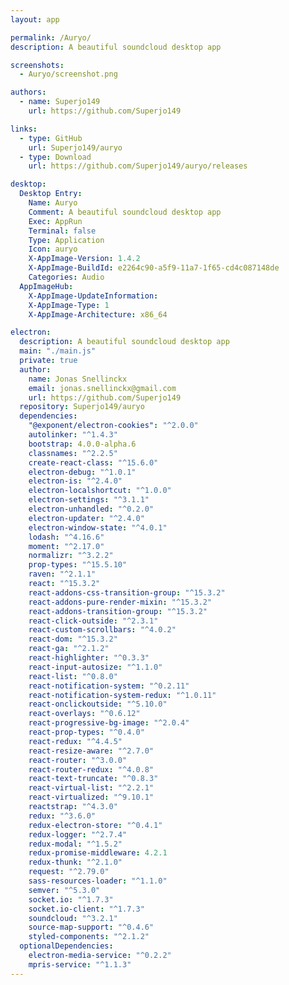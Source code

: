 ```yaml
---
layout: app

permalink: /Auryo/
description: A beautiful soundcloud desktop app

screenshots:
  - Auryo/screenshot.png

authors:
  - name: Superjo149
    url: https://github.com/Superjo149

links:
  - type: GitHub
    url: Superjo149/auryo
  - type: Download
    url: https://github.com/Superjo149/auryo/releases

desktop:
  Desktop Entry:
    Name: Auryo
    Comment: A beautiful soundcloud desktop app
    Exec: AppRun
    Terminal: false
    Type: Application
    Icon: auryo
    X-AppImage-Version: 1.4.2
    X-AppImage-BuildId: e2264c90-a5f9-11a7-1f65-cd4c087148de
    Categories: Audio
  AppImageHub:
    X-AppImage-UpdateInformation: 
    X-AppImage-Type: 1
    X-AppImage-Architecture: x86_64

electron:
  description: A beautiful soundcloud desktop app
  main: "./main.js"
  private: true
  author:
    name: Jonas Snellinckx
    email: jonas.snellinckx@gmail.com
    url: https://github.com/Superjo149
  repository: Superjo149/auryo
  dependencies:
    "@exponent/electron-cookies": "^2.0.0"
    autolinker: "^1.4.3"
    bootstrap: 4.0.0-alpha.6
    classnames: "^2.2.5"
    create-react-class: "^15.6.0"
    electron-debug: "^1.0.1"
    electron-is: "^2.4.0"
    electron-localshortcut: "^1.0.0"
    electron-settings: "^3.1.1"
    electron-unhandled: "^0.2.0"
    electron-updater: "^2.4.0"
    electron-window-state: "^4.0.1"
    lodash: "^4.16.6"
    moment: "^2.17.0"
    normalizr: "^3.2.2"
    prop-types: "^15.5.10"
    raven: "^2.1.1"
    react: "^15.3.2"
    react-addons-css-transition-group: "^15.3.2"
    react-addons-pure-render-mixin: "^15.3.2"
    react-addons-transition-group: "^15.3.2"
    react-click-outside: "^2.3.1"
    react-custom-scrollbars: "^4.0.2"
    react-dom: "^15.3.2"
    react-ga: "^2.1.2"
    react-highlighter: "^0.3.3"
    react-input-autosize: "^1.1.0"
    react-list: "^0.8.0"
    react-notification-system: "^0.2.11"
    react-notification-system-redux: "^1.0.11"
    react-onclickoutside: "^5.10.0"
    react-overlays: "^0.6.12"
    react-progressive-bg-image: "^2.0.4"
    react-prop-types: "^0.4.0"
    react-redux: "^4.4.5"
    react-resize-aware: "^2.7.0"
    react-router: "^3.0.0"
    react-router-redux: "^4.0.8"
    react-text-truncate: "^0.8.3"
    react-virtual-list: "^2.2.1"
    react-virtualized: "^9.10.1"
    reactstrap: "^4.3.0"
    redux: "^3.6.0"
    redux-electron-store: "^0.4.1"
    redux-logger: "^2.7.4"
    redux-modal: "^1.5.2"
    redux-promise-middleware: 4.2.1
    redux-thunk: "^2.1.0"
    request: "^2.79.0"
    sass-resources-loader: "^1.1.0"
    semver: "^5.3.0"
    socket.io: "^1.7.3"
    socket.io-client: "^1.7.3"
    soundcloud: "^3.2.1"
    source-map-support: "^0.4.6"
    styled-components: "^2.1.2"
  optionalDependencies:
    electron-media-service: "^0.2.2"
    mpris-service: "^1.1.3"
---
```

